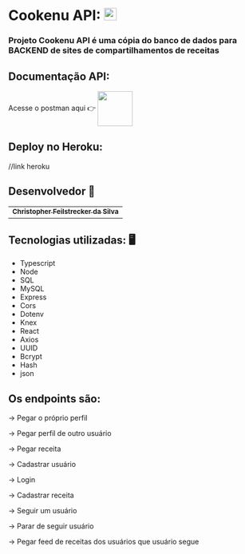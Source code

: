 # Cookenu API: <img src="https://notion-emojis.s3-us-west-2.amazonaws.com/prod/svg-twitter/1f371.svg" width="25"> 

### Projeto Cookenu API é uma cópia do banco de dados para BACKEND de sites de compartilhamentos de receitas


## Documentação API:
 Acesse o postman aqui 👉 [ <img src="https://comeaqui.files.wordpress.com/2011/04/garfieldbomdegarfo.gif" width="70" align="center"> ](https://documenter.getpostman.com/view/18386367/UVkjvHpB)

## Deploy no Heroku:
//link heroku

## Desenvolvedor 🤖

<table>
  <tr>
  <td align="center"><a href="https://github.com/ChristpherFeilstrecker">
   <sub><b>Christopher Feilstrecker da Silva</b> </sub> 
       
</table>


## Tecnologias utilizadas: 🖥️
- Typescript
- Node
- SQL
- MySQL
- Express
- Cors
- Dotenv
- Knex
- React
- Axios
- UUID
- Bcrypt
- Hash
- json



## Os endpoints são:

 → Pegar o próprio perfil
    
 → Pegar perfil de outro usuário 
    
 → Pegar receita
   
 → Cadastrar usuário
    
 → Login
    
 → Cadastrar receita

 → Seguir um usuário

 → Parar de seguir usuário

 → Pegar feed de receitas dos usuários que usuário segue